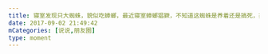```yaml
---
title: 寝室发现只大蜘蛛，貌似吃蟑螂，最近寝室蟑螂猖獗，不知道这蜘蛛是养着还是搞死，搞死又可惜了，养着实在太吓人，就怕趴床上😱😱😰😰
date: 2017-09-02 21:49:42
mCategories: [说说,朋友圈]
type: moment
---
```


<div id="pics-20170902214942"></div>

<script>
var data = [
    {"link": "2017-09-02_000001.jpeg", "type": "shuoshuo"},
    {"link": "2017-09-02_000003.jpeg", "type": "shuoshuo"}
];
picsRender(data, "pics-20170902214942");
</script>
